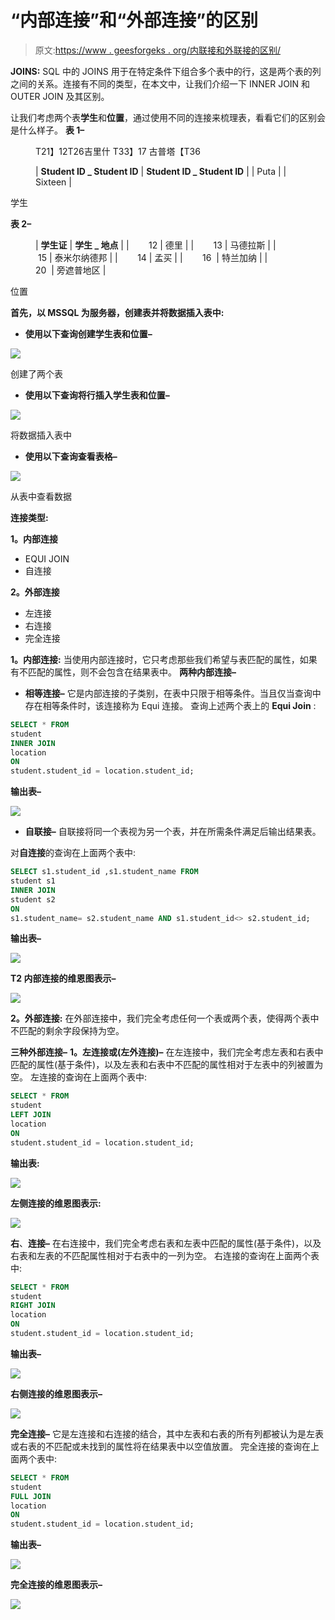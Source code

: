 # “内部连接”和“外部连接”的区别

> 原文:[https://www . geesforgeks . org/内联接和外联接的区别/](https://www.geeksforgeeks.org/difference-between-inner-join-and-outer-join/)

**JOINS:**
SQL 中的 JOINS 用于在特定条件下组合多个表中的行，这是两个表的列之间的关系。连接有不同的类型，在本文中，让我们介绍一下 INNER JOIN 和 OUTER JOIN 及其区别。

让我们考虑两个表**学生**和**位置**，通过使用不同的连接来梳理表，看看它们的区别会是什么样子。
**表 1–**

<figure class="table">T21】12T26吉里什 T33】17 古普塔【T36

| **Student ID _ Student ID** | **Student ID _ Student ID** |
| Puta |
| Sixteen |

</figure>

学生

**表 2–**

<figure class="table">

| **学生证** | **学生 _ 地点** |
|        12 | 德里 |
|        13 | 马德拉斯 |
|        15 | 泰米尔纳德邦 |
|        14 | 孟买 |
|        16  | 特兰加纳 |
|         20  | 旁遮普地区 |

</figure>

位置

**首先，以 MSSQL 为服务器，创建表并将数据插入表中:**

*   **使用以下查询创建学生表和位置–**

![](img/f6a356da61c8888b000e44381c00febc.png)

创建了两个表

*   **使用以下查询将行插入学生表和位置–**

![](img/0c05e47acf37b3a191521e4e7730107a.png)

将数据插入表中

*   **使用以下查询查看表格–**

![](img/fad2143f55d61f34ad81793f5e671fb9.png)

从表中查看数据

**连接类型:**

**1。内部连接**

*   EQUI JOIN
*   自连接

**2。外部连接**

*   左连接
*   右连接
*   完全连接

**1。内部连接:**
当使用内部连接时，它只考虑那些我们希望与表匹配的属性，如果有不匹配的属性，则不会包含在结果表中。
**两种内部连接–**

*   **相等连接–**
    它是内部连接的子类别，在表中只限于相等条件。当且仅当查询中存在相等条件时，该连接称为 Equi 连接。
    查询上述两个表上的 **Equi Join** :

```sql
SELECT * FROM 
student 
INNER JOIN 
location
ON 
student.student_id = location.student_id;
```

**输出表–**

![](img/41a85b6424d3c9fa028300ff96f6c65d.png)

*   **自联接–**
    自联接将同一个表视为另一个表，并在所需条件满足后输出结果表。

对**自连接**的查询在上面两个表中:

```sql
SELECT s1.student_id ,s1.student_name FROM 
student s1
INNER JOIN 
student s2 
ON 
s1.student_name= s2.student_name AND s1.student_id<> s2.student_id;
```

**输出表–**

![](img/68d88ed2c2f98b3e3400ecb9076c4ea8.png)

**T2 内部连接的维恩图表示–**

![](img/6a96162adb28fd2b693d5002cda74d2e.png)

**2。外部连接:**
在外部连接中，我们完全考虑任何一个表或两个表，使得两个表中不匹配的剩余字段保持为空。

**三种外部连接–**
**1。左连接或(左外连接)–**
在左连接中，我们完全考虑左表和右表中匹配的属性(基于条件)，以及左表和右表中不匹配的属性相对于左表中的列被置为空。
左连接的查询在上面两个表中:

```sql
SELECT * FROM 
student 
LEFT JOIN 
location
ON 
student.student_id = location.student_id;
```

**输出表:**

![](img/bee45bf83116edfe727783a418b89bdb.png)

**左侧连接的维恩图表示:**

![](img/6f56aa59846841c3ac67e0514263344c.png)

**右**、**连接–**
在右连接中，我们完全考虑右表和左表中匹配的属性(基于条件)，以及右表和左表的不匹配属性相对于右表中的一列为空。
右连接的查询在上面两个表中:

```sql
SELECT * FROM 
student 
RIGHT JOIN 
location
ON 
student.student_id = location.student_id;
```

**输出表–**

![](img/257ab90170e2f4022acc0a91c53754dd.png)

**右侧连接的维恩图表示–**

![](img/408d0523cffa459458f92760da7cc6fc.png)

**完全连接–**
它是左连接和右连接的结合，其中左表和右表的所有列都被认为是左表或右表的不匹配或未找到的属性将在结果表中以空值放置。
完全连接的查询在上面两个表中:

```sql
SELECT * FROM 
student 
FULL JOIN 
location
ON 
student.student_id = location.student_id;
```

**输出表–**

![](img/1ca0beb73057d7cf383bd5d7451ff57b.png)

**完全连接的维恩图表示–**

![](img/9a6147b26145671c3fffb9d9a8be8cb2.png)
